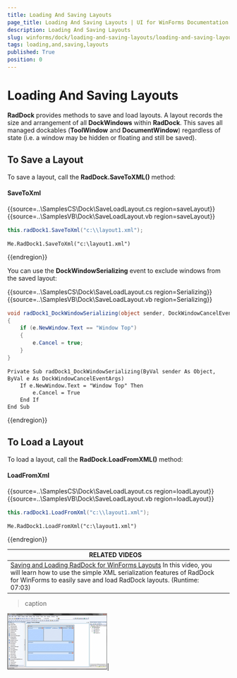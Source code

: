 ```yaml
---
title: Loading And Saving Layouts
page_title: Loading And Saving Layouts | UI for WinForms Documentation
description: Loading And Saving Layouts
slug: winforms/dock/loading-and-saving-layouts/loading-and-saving-layouts
tags: loading,and,saving,layouts
published: True
position: 0
---
```


# Loading And Saving Layouts
 

__RadDock__ provides methods to save and load layouts. A layout records the size and arrangement of all __DockWindows__ within __RadDock__. This saves all managed dockables (__ToolWindow__ and __DocumentWindow__) regardless of state (i.e. a window may be hidden or floating and still be saved). 
       
## To Save a Layout

To save a layout, call the __RadDock.SaveToXML()__ method:

#### SaveToXml 

{{source=..\SamplesCS\Dock\SaveLoadLayout.cs region=saveLayout}} 
{{source=..\SamplesVB\Dock\SaveLoadLayout.vb region=saveLayout}} 

````C#
this.radDock1.SaveToXml("c:\\layout1.xml");

````
````VB.NET
Me.RadDock1.SaveToXml("c:\layout1.xml")

````

{{endregion}} 
 
You can use the __DockWindowSerializing__ event to exclude windows from the saved layout: 

{{source=..\SamplesCS\Dock\SaveLoadLayout.cs region=Serializing}} 
{{source=..\SamplesVB\Dock\SaveLoadLayout.vb region=Serializing}} 

````C#
void radDock1_DockWindowSerializing(object sender, DockWindowCancelEventArgs e)
{
    if (e.NewWindow.Text == "Window Top")
    {
        e.Cancel = true;
    }
}

````
````VB.NET
Private Sub radDock1_DockWindowSerializing(ByVal sender As Object, ByVal e As DockWindowCancelEventArgs)
    If e.NewWindow.Text = "Window Top" Then
        e.Cancel = True
    End If
End Sub

````

{{endregion}} 
 

## To Load a Layout

To load a layout, call the __RadDock.LoadFromXML()__ method:
#### LoadFromXml 

{{source=..\SamplesCS\Dock\SaveLoadLayout.cs region=loadLayout}} 
{{source=..\SamplesVB\Dock\SaveLoadLayout.vb region=loadLayout}} 

````C#
this.radDock1.LoadFromXml("c:\\layout1.xml");

````
````VB.NET
Me.RadDock1.LoadFromXml("c:\layout1.xml")

````

{{endregion}} 
 

| RELATED VIDEOS |  |
| ------ | ------ |
|[Saving and Loading RadDock for WinForms Layouts](http://tv.telerik.com/watch/winforms/raddock/saving-loading-raddock-winforms-layouts) In this video, you will learn how to use the simple XML serialization features of RadDock for WinForms to easily save and load RadDock layouts. (Runtime: 07:03)|
>caption 

![dock-loading-and-saving-layouts 001](images/dock-loading-and-saving-layouts001.png)|
